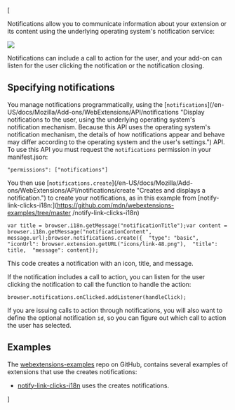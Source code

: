 [





Notifications allow you to communicate information about your extension or its
content using the underlying operating system's notification service:



![](https://mdn.mozillademos.org/files/14043/notify-shadowed.png)



Notifications can include a call to action for the user, and your add-on can
listen for the user clicking the notification or the notification closing.



## Specifying notifications



You manage notifications programmatically, using the [`notifications`](/en-
US/docs/Mozilla/Add-ons/WebExtensions/API/notifications "Display notifications
to the user, using the underlying operating system's notification mechanism.
Because this API uses the operating system's notification mechanism, the
details of how notifications appear and behave may differ according to the
operating system and the user's settings.") API. To use this API you must
request the `notifications` permission in your manifest.json:



    
    
    "permissions": ["notifications"]



You then use [`notifications.create`](/en-US/docs/Mozilla/Add-
ons/WebExtensions/API/notifications/create "Creates and displays a
notification.") to create your notifications, as in this example from [notify-
link-clicks-i18n:](https://github.com/mdn/webextensions-examples/tree/master
/notify-link-clicks-i18n)



    
    
    var title = browser.i18n.getMessage("notificationTitle");var content = browser.i18n.getMessage("notificationContent", message.url);browser.notifications.create({  "type": "basic",  "iconUrl": browser.extension.getURL("icons/link-48.png"),  "title": title,  "message": content});



This code creates a notification with an icon, title, and message.



If the notification includes a call to action, you can listen for the user
clicking the notification to call the function to handle the action:



    
    
    browser.notifications.onClicked.addListener(handleClick);



If you are issuing calls to action through notifications, you will also want
to define the optional notification `id`, so you can figure out which call to
action the user has selected.



## Examples



The [webextensions-examples](https://github.com/mdn/webextensions-examples)
repo on GitHub, contains several examples of extensions that use the creates
notifications:





  * [notify-link-clicks-i18n](https://github.com/mdn/webextensions-examples/tree/master/notify-link-clicks-i18n) uses the creates notifications.




]

